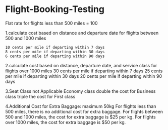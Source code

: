 # Flight-Booking-Testing


Flat rate for flights less than 500 miles = 100

1.calculate cost based on distance and departure date for flights between 500 and 1000 miles

	10 cents per mile if departing within 7 days
	8 cents per mile if departing within 30 days
	6 cents per mile if departing within 90 days

2.calculate cost based on distance, departure date, and service class for flights over 1000 miles
	30 cents per mile if departing within 7 days
	25 cents per mile if departing within 30 days
	20 cents per mile if departing within 90 days

3.Seat Class
	not Applicable Economy class
	double the cost for Business class
	triple the cost for First class

4.Additional Cost for Extra Baggage: maximum 50kg
	For flights less than 500 miles, there is no additional cost for extra baggage.
	For flights between 500 and 1000 miles, the cost for extra baggage is $25 per kg.
	For flights over 1000 miles, the cost for extra baggage is $50 per kg.
